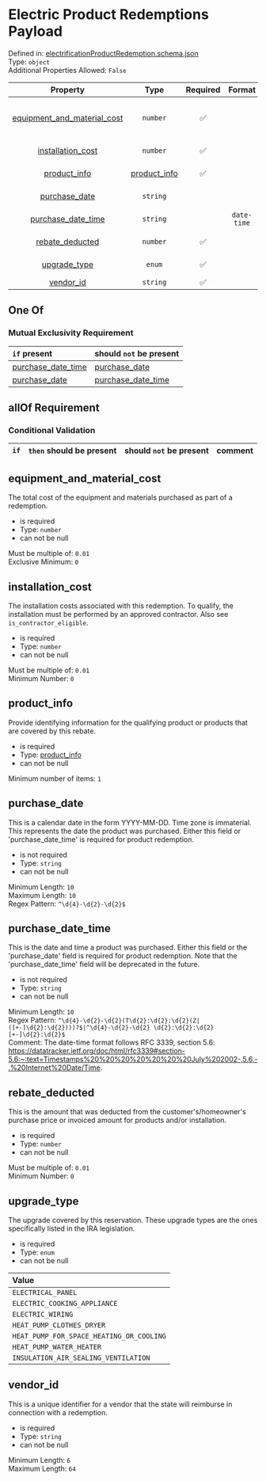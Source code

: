 



# Electric Product Redemptions Payload
  
Defined in: [electrificationProductRedemption.schema.json](https://ira-rebates.labworks.org/schemas/electrificationProductRedemption)  
Type: `object`  
Additional Properties Allowed: `False`  
  

|Property|Type|Required|Format|Title|
| :---: | :---: | :---: | :---: | :---: |
|[equipment_and_material_cost](#equipment_and_material_cost)|`number`|:white_check_mark:||Equipment and material cost|
|[installation_cost](#installation_cost)|`number`|:white_check_mark:||Installation cost|
|[product_info](#product_info)|[product_info](product_info.md)|:white_check_mark:||Product Info|
|[purchase_date](#purchase_date)|`string`|||Purchase date|
|[purchase_date_time](#purchase_date_time)|`string`||`date-time`|Purchase date-time|
|[rebate_deducted](#rebate_deducted)|`number`|:white_check_mark:||Rebate deducted|
|[upgrade_type](#upgrade_type)|`enum`|:white_check_mark:||Upgrade type|
|[vendor_id](#vendor_id)|`string`|:white_check_mark:||Vendor id|

## One Of
  
  

### Mutual Exclusivity Requirement
  

|`if` present|should `not` be present|
| :--- | :--- |
|[purchase_date_time](#purchase_date_time)|[purchase_date](#purchase_date)|
|[purchase_date](#purchase_date)|[purchase_date_time](#purchase_date_time)|
  

## allOf Requirement
  

### Conditional Validation
  

|`if`|`then` should be present|should `not` be present|comment|
| :---: | :---: | :---: | :---: |

## equipment_and_material_cost
  
The total cost of the equipment and materials purchased as part of a redemption.  
  

- is required
- Type: `number`
- can not be null
  
Must be multiple of: `0.01`  
Exclusive Minimum: `0`
## installation_cost
  
The installation costs associated with this redemption. To qualify, the installation must be performed by an approved contractor. Also see `is_contractor_eligible`.  
  

- is required
- Type: `number`
- can not be null
  
Must be multiple of: `0.01`  
Minimum Number: `0`
## product_info
  
Provide identifying information for the qualifying product or products that are covered by this rebate.  
  

- is required
- Type: [product_info](product_info.md)
- can not be null
  
Minimum number of items: `1`
## purchase_date
  
This is a calendar date in the form YYYY-MM-DD. Time zone is immaterial. This represents the date the product was purchased. Either this field or 'purchase_date_time' is required for product redemption.  
  

- is not required
- Type: `string`
- can not be null
  
Minimum Length: `10`  
Maximum Length: `10`  
Regex Pattern: `^\d{4}-\d{2}-\d{2}$`
## purchase_date_time
  
This is the date and time a product was purchased. Either this field or the 'purchase_date' field is required for product redemption. Note that the 'purchase_date_time' field will be deprecated in the future.  
  

- is not required
- Type: `string`
- can not be null
  
Minimum Length: `10`  
Regex Pattern: `^\d{4}-\d{2}-\d{2}(T\d{2}:\d{2}:\d{2}(Z|([+-]\d{2}:\d{2})))?$|^\d{4}-\d{2}-\d{2} \d{2}:\d{2}:\d{2}[+-]\d{2}:\d{2}$`  
Comment: The date-time format follows RFC 3339, section 5.6:  https://datatracker.ietf.org/doc/html/rfc3339#section-5.6:~:text=Timestamps%20%20%20%20%20%20%20July%202002-,5.6,-.%20Internet%20Date/Time.
## rebate_deducted
  
This is the amount that was deducted from the customer's/homeowner's purchase price or invoiced amount for products and/or installation.  
  

- is required
- Type: `number`
- can not be null
  
Must be multiple of: `0.01`  
Minimum Number: `0`
## upgrade_type
  
The upgrade covered by this reservation. These upgrade types are the ones specifically listed in the IRA legislation.  
  

- is required
- Type: `enum`
- can not be null
  

|Value|
| :--- |
|`ELECTRICAL_PANEL`|
|`ELECTRIC_COOKING_APPLIANCE`|
|`ELECTRIC_WIRING`|
|`HEAT_PUMP_CLOTHES_DRYER`|
|`HEAT_PUMP_FOR_SPACE_HEATING_OR_COOLING`|
|`HEAT_PUMP_WATER_HEATER`|
|`INSULATION_AIR_SEALING_VENTILATION`|

## vendor_id
  
This is a unique identifier for a vendor that the state will reimburse in connection with a redemption.  
  

- is required
- Type: `string`
- can not be null
  
Minimum Length: `6`  
Maximum Length: `64`